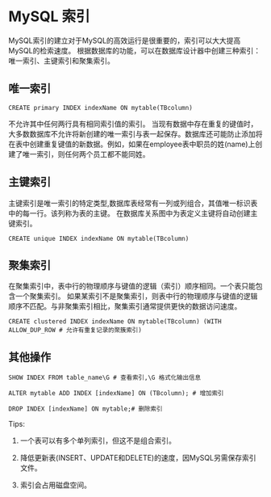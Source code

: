 # MySQL 索引
MySQL索引的建立对于MySQL的高效运行是很重要的，索引可以大大提高MySQL的检索速度。
根据数据库的功能，可以在数据库设计器中创建三种索引：唯一索引、主键索引和聚集索引。

## 唯一索引
```
CREATE primary INDEX indexName ON mytable(TBcolumn)
```
不允许其中任何两行具有相同索引值的索引。
当现有数据中存在重复的键值时，大多数数据库不允许将新创建的唯一索引与表一起保存。数据库还可能防止添加将在表中创建重复键值的新数据。例如，如果在employee表中职员的姓(name)上创建了唯一索引，则任何两个员工都不能同姓。

## 主键索引
主键索引是唯一索引的特定类型,数据库表经常有一列或列组合，其值唯一标识表中的每一行。该列称为表的主键。
在数据库关系图中为表定义主键将自动创建主键索引。
```
CREATE unique INDEX indexName ON mytable(TBcolumn)
```

## 聚集索引
在聚集索引中，表中行的物理顺序与键值的逻辑（索引）顺序相同。一个表只能包含一个聚集索引。
如果某索引不是聚集索引，则表中行的物理顺序与键值的逻辑顺序不匹配。与非聚集索引相比，聚集索引通常提供更快的数据访问速度。
```
CREATE clustered INDEX indexName ON mytable(TBcolumn) (WITH ALLOW_DUP_ROW # 允许有重复记录的聚簇索引)
```

## 其他操作
```
SHOW INDEX FROM table_name\G # 查看索引,\G 格式化输出信息

ALTER mytable ADD INDEX [indexName] ON (TBcolumn); # 增加索引

DROP INDEX [indexName] ON mytable;# 删除索引
```

Tips:

1. 一个表可以有多个单列索引，但这不是组合索引。

2. 降低更新表(INSERT、UPDATE和DELETE)的速度，因MySQL另需保存索引文件。

3. 索引会占用磁盘空间。
